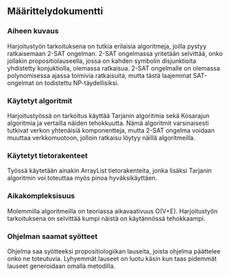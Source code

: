 ## Määrittelydokumentti

### Aiheen kuvaus

Harjoitustyön tarkoituksena on tutkia erilaisia algoritmeja, joilla pystyy ratkaisemaan 2-SAT ongelman. 2-SAT ongelmassa yritetään selvittää, onko jollakin propositiolauseella, jossa on kahden symbolin disjunktioita yhdistetty konjuktiolla, olemassa ratkaisua. 2-SAT ongelmalle on olemassa polynomisessa ajassa toimivia ratkaisuita, mutta tästä laajemmat SAT-ongelmat on todistettu NP-täydellisiksi.

### Käytetyt algoritmit

Harjoitustyössä on tarkoitus käyttää Tarjanin algoritmia sekä Kosarajun algoritmia ja vertailla näiden tehokkuutta. Nämä algoritmit varsinaisesti tutkivat verkon yhtenäisiä komponentteja, mutta 2-SAT ongelma voidaan muuttaa verkkomuotoon, jolloin ratkaisu löytyy näillä algoritmeilla.

### Käytetyt tietorakenteet

Työssä käytetään ainakin ArrayList tietorakenteita, jonka lisäksi Tarjanin algoritmin voi toteuttaa myös pinoa hyväksikäyttäen.

### Aikakompleksisuus

Molemmilla algoritmeilla on teoriassa aikavaativuus O(V+E). Harjoitustyön tarkoituksena on selvittää kumpi näistä on käytännössä tehokkaampi.

### Ohjelman saamat syötteet

Ohjelma saa syötteeksi propositiologiikan lauseita, joista ohjelma päättelee onko ne toteutuvia. Lyhyemmät lauseet on luotu käsin kun taas pidemmät lauseet generoidaan omalla metodilla. 
